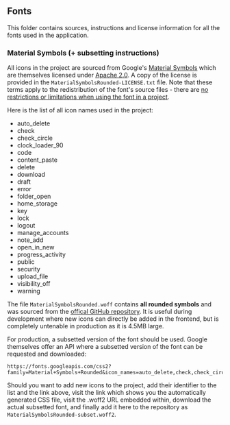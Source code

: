 ## Fonts

This folder contains sources, instructions and license information for all the fonts used in the application.

### Material Symbols (+ subsetting instructions)

All icons in the project are sourced from Google's [Material Symbols](https://fonts.google.com/icons)
which are themselves licensed under [Apache 2.0](https://www.apache.org/licenses/LICENSE-2.0.html).
A copy of the license is provided in the `MaterialSymbolsRounded-LICENSE.txt` file.
Note that these terms apply to the redistribution of the font's source files - 
there are [no restrictions or limitations when using the font in a project](https://developers.google.com/fonts/faq#can_i_use_any_font_in_a_commercial_product).

Here is the list of all icon names used in the project:
- auto_delete
- check
- check_circle
- clock_loader_90
- code
- content_paste
- delete
- download
- draft
- error
- folder_open
- home_storage
- key
- lock
- logout
- manage_accounts
- note_add
- open_in_new
- progress_activity
- public
- security
- upload_file
- visibility_off
- warning

The file `MaterialSymbolsRounded.woff` contains **all rounded symbols** and was sourced from the [offical GitHub repository](https://github.com/google/material-design-icons/tree/master/variablefont).
It is useful during development where new icons can directly be added in the frontend, but is completely untenable in production as it is 4.5MB large.

For production, a subsetted version of the font should be used.
Google themselves offer an API where a subsetted version of the font can be requested and downloaded:

```
https://fonts.googleapis.com/css2?family=Material+Symbols+Rounded&icon_names=auto_delete,check,check_circle,clock_loader_90,code,content_paste,delete,download,draft,error,folder_open,home_storage,key,lock,logout,manage_accounts,note_add,open_in_new,progress_activity,public,security,upload_file,visibility_off,warning
```

Should you want to add new icons to the project, add their identifier to the list and the link above, visit the link which shows you the automatically generated CSS file, visit the .woff2 URL embedded within, download the actual subsetted font, and finally add it here to the repository as `MaterialSymbolsRounded-subset.woff2`.

